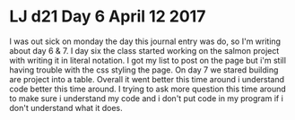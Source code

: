 # LJ d21 Day 6 April 12 2017
I was out sick on monday the day this journal entry was do, so I'm writing about day 6 & 7. I day six the class started working on the salmon project
with writing it in literal notation. I got my list to post on the page but i'm still having trouble with the css styling the page. On day 7 we stared building are project into a table. Overall it went better this time around i understand code better this time around. I trying to ask more question this time around to make sure i understand my code and i don't put code in my program if i don't understand what it does. 
